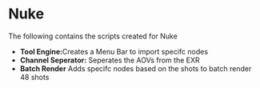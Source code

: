 <h1>Nuke</h1>
The following contains the scripts created for Nuke 
<ul>
  <li><b>Tool Engine:</b>Creates a Menu Bar to import specifc nodes</li>
  <li><b>Channel Seperator:</b> Seperates the AOVs from the EXR</li>
  <li><b>Batch Render</b> Adds specifc nodes based on the shots to batch render 48 shots
